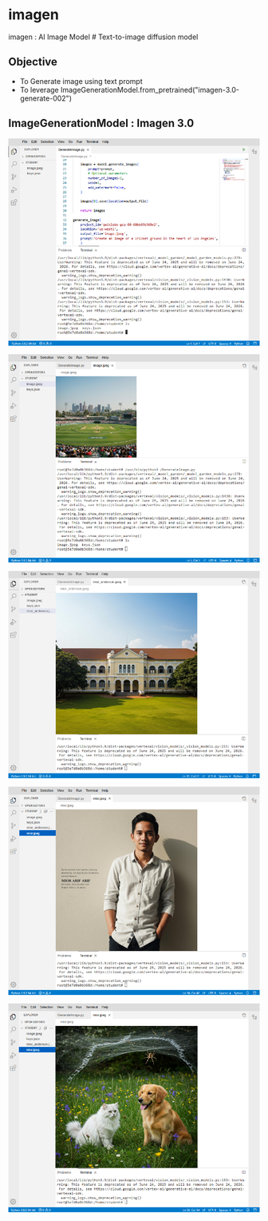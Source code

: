 # imagen
imagen : AI Image Model # Text-to-image diffusion model


## Objective
- To Generate image using text prompt
- To leverage ImageGenerationModel.from_pretrained("imagen-3.0-generate-002")

## ImageGenerationModel : Imagen 3.0

![imagen001.png](./media/imagen001.png)

![imagen002.png](./media/imagen002.png)

![imagen003.png](./media/imagen003.png)

![imagen004.png](./media/imagen004.png)

![imagen005.png](./media/imagen005.png)

